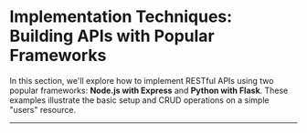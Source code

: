 # Implementation Techniques: Building APIs with Popular Frameworks

In this section, we'll explore how to implement RESTful APIs using two popular frameworks: **Node.js with Express** and **Python with Flask**. These examples illustrate the basic setup and CRUD operations on a simple "users" resource.

---